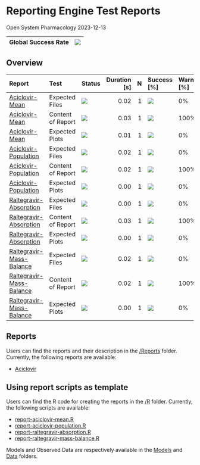 Reporting Engine Test Reports
================
Open System Pharmacology
2023-12-13

<!-- README.md is generated from README.Rmd. Please edit that file -->
<!-- 
Run testthat and get list of test results 
Note that "test_local" runs the scripts in ./R and then performs the tests
testResults includes a list per test script, which contains the following results
file, context, test, nb, failed, skipped, error, warning, user, system, real, passed, result

Turning the list to data.frame and extracting the relevant data will give a great overview of the test results
-->

| Global Success Rate | ![](https://geps.dev/progress/33) |
|---------------------|-----------------------------------|

## Overview

| Report                                                               | Test              | Status                                                             | Duration \[s\] |   N | Success \[%\]                      | Warning \[%\] | Failed \[%\] |
|:---------------------------------------------------------------------|:------------------|:-------------------------------------------------------------------|---------------:|----:|:-----------------------------------|:--------------|:-------------|
| [Aciclovir-Mean](./tests/Reports/Aciclovir-Mean)                     | Expected Files    | ![](https://img.shields.io/badge/%E2%9C%93-Passed%20tests-success) |           0.02 |   1 | ![](https://geps.dev/progress/100) | 0%            | 0%           |
| [Aciclovir-Mean](./tests/Reports/Aciclovir-Mean)                     | Content of Report | ![](https://img.shields.io/badge/%E2%9A%A0-Warned%20tests-red)     |           0.03 |   1 | ![](https://geps.dev/progress/0)   | 100%          | 0%           |
| [Aciclovir-Mean](./tests/Reports/Aciclovir-Mean)                     | Expected Plots    | ![](https://img.shields.io/badge/%E2%9C%93-Passed%20tests-success) |           0.01 |   1 | ![](https://geps.dev/progress/0)   | 0%            | 0%           |
| [Aciclovir-Population](./tests/Reports/Aciclovir-Population)         | Expected Files    | ![](https://img.shields.io/badge/%E2%9C%93-Passed%20tests-success) |           0.02 |   1 | ![](https://geps.dev/progress/100) | 0%            | 0%           |
| [Aciclovir-Population](./tests/Reports/Aciclovir-Population)         | Content of Report | ![](https://img.shields.io/badge/%E2%9A%A0-Warned%20tests-red)     |           0.02 |   1 | ![](https://geps.dev/progress/0)   | 100%          | 0%           |
| [Aciclovir-Population](./tests/Reports/Aciclovir-Population)         | Expected Plots    | ![](https://img.shields.io/badge/%E2%9C%93-Passed%20tests-success) |           0.00 |   1 | ![](https://geps.dev/progress/0)   | 0%            | 0%           |
| [Raltegravir-Absorption](./tests/Reports/Raltegravir-Absorption)     | Expected Files    | ![](https://img.shields.io/badge/%E2%9C%93-Passed%20tests-success) |           0.00 |   1 | ![](https://geps.dev/progress/100) | 0%            | 0%           |
| [Raltegravir-Absorption](./tests/Reports/Raltegravir-Absorption)     | Content of Report | ![](https://img.shields.io/badge/%E2%9A%A0-Warned%20tests-red)     |           0.03 |   1 | ![](https://geps.dev/progress/0)   | 100%          | 0%           |
| [Raltegravir-Absorption](./tests/Reports/Raltegravir-Absorption)     | Expected Plots    | ![](https://img.shields.io/badge/%E2%9C%93-Passed%20tests-success) |           0.00 |   1 | ![](https://geps.dev/progress/0)   | 0%            | 0%           |
| [Raltegravir-Mass-Balance](./tests/Reports/Raltegravir-Mass-Balance) | Expected Files    | ![](https://img.shields.io/badge/%E2%9C%93-Passed%20tests-success) |           0.02 |   1 | ![](https://geps.dev/progress/100) | 0%            | 0%           |
| [Raltegravir-Mass-Balance](./tests/Reports/Raltegravir-Mass-Balance) | Content of Report | ![](https://img.shields.io/badge/%E2%9A%A0-Warned%20tests-red)     |           0.02 |   1 | ![](https://geps.dev/progress/0)   | 100%          | 0%           |
| [Raltegravir-Mass-Balance](./tests/Reports/Raltegravir-Mass-Balance) | Expected Plots    | ![](https://img.shields.io/badge/%E2%9C%93-Passed%20tests-success) |           0.00 |   1 | ![](https://geps.dev/progress/0)   | 0%            | 0%           |

## Reports

Users can find the reports and their description in the
[/Reports](./Reports) folder. Currently, the following reports are
available:

- [Aciclovir](./Reports/Aciclovir/Report.md)

## Using report scripts as template

Users can find the R code for creating the reports in the [/R](./R)
folder. Currently, the following scripts are available:

- [report-aciclovir-mean.R](./R/report-aciclovir-mean.R)
- [report-aciclovir-population.R](./R/report-aciclovir-population.R)
- [report-raltegravir-absorption.R](./R/report-raltegravir-absorption.R)
- [report-raltegravir-mass-balance.R](./R/report-raltegravir-mass-balance.R)

Models and Observed Data are respectively available in the
[Models](./Models) and [Data](./ObservedData) folders.
